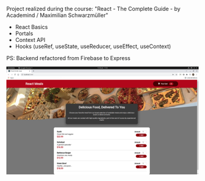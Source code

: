Project realized during the course: "React - The Complete Guide - by Academind / Maximilian Schwarzmüller"

- React Basics
- Portals
- Context API
- Hooks (useRef, useState, useReducer, useEffect, useContext)


PS: Backend refactored from Firebase to Express

![Food Order App Snapshot](./src/assets/food-order-app.png)